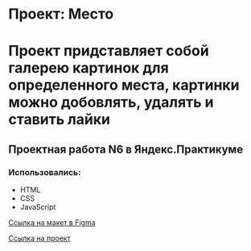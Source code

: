 # Проект: Место
# Проект придставляет собой галерею картинок для определенного места, картинки можно добовлять, удалять и ставить лайки

## Проектная работа N6 в Яндекс.Практикуме

### Использовались:
* HTML
* CSS
* JavaScript


[Ссылка на макет в Figma](https://www.figma.com/file/2cn9N9jSkmxD84oJik7xL7/JavaScript.-Sprint-4?node-id=0%3A1)

[Ссылка на проект](https://etelo.github.io/mesto/index.html)





